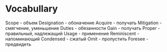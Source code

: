 # Vocabullary

Scope - объем
Designation - обоначение
Acquire - получать
Mitigation - смягчение, уменьшение
Duties - обязанности
Gain - получать
Proper - правильный, надлежащий
Usage - применение
Reminiscent - напоминающий
Condensed - сжатый
Omit - пропустить
Foresee - предвидеть

